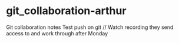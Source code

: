 # git_collaboration-arthur
Git collaboration notes
Test push on git
// Watch recording they send access to and work through after Monday
